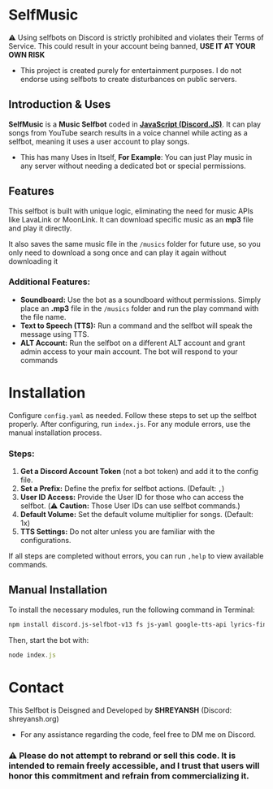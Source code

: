 # SelfMusic
⚠️ Using selfbots on Discord is strictly prohibited and violates their Terms of Service. This could result in your account being banned, **USE IT AT YOUR OWN RISK**
- This project is created purely for entertainment purposes. I do not endorse using selfbots to create disturbances on public servers.

## Introduction & Uses
**SelfMusic** is a **Music Selfbot** coded in **[JavaScript (Discord.JS)](https://nodejs.org/)**. It can play songs from YouTube search results in a voice channel while acting as a selfbot, meaning it uses a user account to play songs.
- This has many Uses in Itself, **For Example**: You can just Play music in any server without needing a dedicated bot or special permissions.

## Features
This selfbot is built with unique logic, eliminating the need for music APIs like LavaLink or MoonLink. It can download specific music as an **mp3** file and play it directly. 

It also saves the same music file in the `/musics` folder for future use, so you only need to download a song once and can play it again without downloading it 
### **Additional Features:**
- **Soundboard:** Use the bot as a soundboard without permissions. Simply place an **.mp3** file in the `/musics` folder and run the play command with the file name.
- **Text to Speech (TTS):** Run a command and the selfbot will speak the message using TTS.
- **ALT Account:** Run the selfbot on a different ALT account and grant admin access to your main account. The bot will respond to your commands 

# Installation
Configure `config.yaml` as needed. Follow these steps to set up the selfbot properly. After configuring, run `index.js`. For any module errors, use the manual installation process.

### **Steps:**
1. **Get a Discord Account Token** (not a bot token) and add it to the config file.
2. **Set a Prefix:** Define the prefix for selfbot actions. (Default: `,`)
3. **User ID Access:** Provide the User ID for those who can access the selfbot. (⚠️ **Caution:** Those User IDs can use selfbot commands.)
4. **Default Volume:** Set the default volume multiplier for songs. (Default: 1x)
5. **TTS Settings:** Do not alter unless you are familiar with the configurations.

If all steps are completed without errors, you can run `,help` to view available commands.

## **Manual Installation**

To install the necessary modules, run the following command in Terminal:

```sh
npm install discord.js-selfbot-v13 fs js-yaml google-tts-api lyrics-finder @discordjs/voice
```
Then, start the bot with:
```js
node index.js
```

# Contact
This Selfbot is Deisgned and Developed by **SHREYANSH** (Discord: shreyansh.org)
- For any assistance regarding the code, feel free to DM me on Discord.
### ⚠️ Please do not attempt to rebrand or sell this code. It is intended to remain freely accessible, and I trust that users will honor this commitment and refrain from commercializing it.
